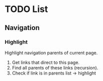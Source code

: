 # TODO List #

## Navigation ##

### Highlight ###

Highlight navigation parents of current page.

1. Get links that direct to this page.
2. Find all parents of these links (recursion).
3. Check if link is in parents list -> highlight